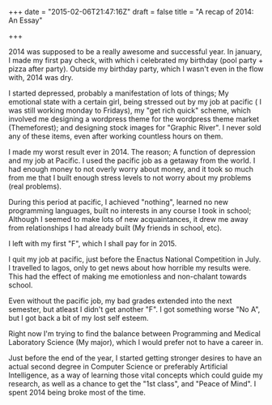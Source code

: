 +++
date = "2015-02-06T21:47:16Z"
draft = false
title = "A recap of 2014: An Essay"

+++

2014 was supposed to be a really awesome and successful year. In january, I made my first pay check, with which i celebrated my birthday (pool party + pizza after party). Outside my birthday party, which I wasn't even in the flow with, 2014 was dry.

I started depressed, probably a manifestation of lots of things; My emotional
state with a certain girl, being stressed out by my job at pacific ( I was still
working monday to Fridays), my "get rich quick" scheme, which involved me
designing a wordpress theme for the wordpress theme market (Themeforest); and
designing stock images for "Graphic River". I never sold any of these items,
even after working countless hours on them.

I made my worst result ever in 2014. The reason; A function of depression and my
job at Pacific. I used the pacific job as a getaway from the world. I had enough
money to not overly worry about money, and it took so much from me that I built
enough stress levels to not worry about my problems (real problems).

During this period at pacific, I achieved "nothing", learned no new programming
languages, built no interests in any course I took in school; Although I seemed
to make lots of new acquaintances, it drew me away from relationships I had
already built (My friends in school, etc).

I left with my first "F", which I shall pay for in 2015.

I quit my job at pacific, just before the Enactus National Competition in July.
I travelled to lagos, only to get news about how horrible my results were. This
had the effect of making me emotionless and non-chalant towards school.

Even without the pacific job, my bad grades extended into the next semester, but
atleast I didn't get another "F". I got something worse "No A", but I got back a
bit of my lost self esteem.

Right now I'm trying to find the balance between Programming and Medical
Laboratory Science (My major), which I would prefer not to have a career in.

Just before the end of the year, I started getting stronger desires to have an
actual second degree in Computer Science or  preferably Artificial Intelligence,
as a way of learning those vital concepts which could guide my research, as
well as a chance to get the "1st class", and "Peace of Mind". I spent 2014 being
broke most of the time.
